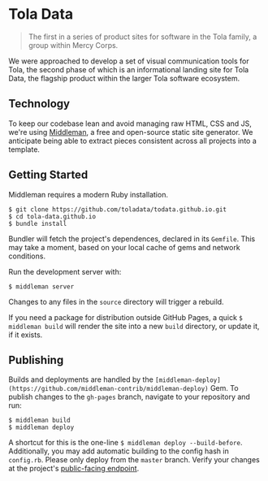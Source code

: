 # Tola Data

> The first in a series of product sites for software in the Tola family, a group within Mercy Corps.

We were approached to develop a set of visual communication tools for Tola, the second phase of which is an informational landing site for Tola Data, the flagship product within the larger Tola software ecosystem.

## Technology

To keep our codebase lean and avoid managing raw HTML, CSS and JS, we're using [Middleman](http://middlemanapp.com/), a free and open-source static site generator. We anticipate being able to extract pieces consistent across all projects into a template.

## Getting Started

Middleman requires a modern Ruby installation.

```
$ git clone https://github.com/toladata/todata.github.io.git
$ cd tola-data.github.io
$ bundle install
```

Bundler will fetch the project's dependences, declared in its `Gemfile`. This may take a moment, based on your local cache of gems and network conditions.

Run the development server with:

```
$ middleman server
```

Changes to any files in the `source` directory will trigger a rebuild.

If you need a package for distribution outside GitHub Pages, a quick `$ middleman build` will render the site into a new `build` directory, or update it, if it exists.

## Publishing

Builds and deployments are handled by the `[middleman-deploy](https://github.com/middleman-contrib/middleman-deploy)` Gem. To publish changes to the `gh-pages` branch, navigate to your repository and run:

```
$ middleman build
$ middleman deploy
```

A shortcut for this is the one-line `$ middleman deploy --build-before`. Additionally, you may add automatic building to the config hash in `config.rb`. Please only deploy from the `master` branch. Verify your changes at the project's [public-facing endpoint](http://toladata.com).
